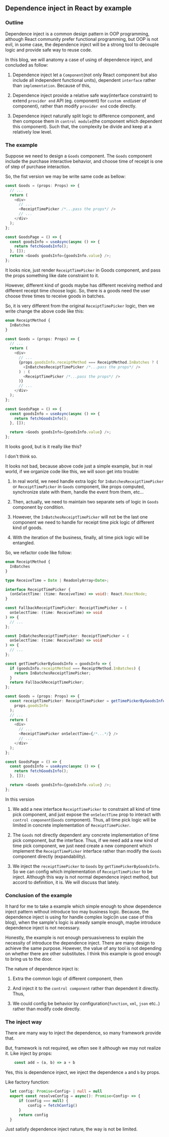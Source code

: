 ## Dependence inject in React by example

### Outline
Dependence inject is a common design pattern in OOP programming,
although React community prefer functional programming, but OOP is
not evil, in some case, the dependence inject will be a strong tool
to decouple logic and provide safe way to reuse code.

In this blog, we will anatomy a case of using of dependence inject,
and concluded as follow:

1. Dependence inject let a `Component`(not only React component but
 also include all independent functional units), dependent `interface`
 rather than `implementation`. Because of this,

2. Dependence inject provide a relative safe way(interface constraint)
to extend `provider end` API (eg. component) for `custom end`(user of component),
rather than modify `provider end` code directly.

3. Dependence inject naturally split logic to difference component,
and then compose them in `control module`(the component which dependent this
component). Such that, the complexity be divide and keep at a relatively low
level.

### The example
Suppose we need to design a `Goods` component.
The `Goods` component include the purchase interactive behavior,
and choose time of receipt is one of step of purchase interaction.

So, the fist version we may be write same code as bellow:

```typescript
const Goods = (props: Props) => {
  // ...
  return (
    <div>
      // ...
      <ReceiptTimePicker /*...pass the props*/ />
      // ...
    </div>
  );
};

const GoodsPage = () => {
  const goodsInfo = useAsync(async () => {
    return fetchGoodsInfo();
  }, []);
  return <Goods goodsInfo={goodsInfo.value} />;
};
```

It looks nice, just render `ReceiptTimePicker` in Goods component,
and pass the props something like date constraint to it.

However, different kind of goods maybe has different receiving
method and different receipt time choose logic. So, there is a
goods need the user choose three times to receive goods in batches.

So, it is very different from the original `ReceiptTimePicker` logic,
then we write change the above code like this:

```typescript
enum ReceiptMethod {
  InBatches
}

const Goods = (props: Props) => {
  // ...
  return (
    <div>
      // ...
      {props.goodsInfo.receiptMethod === ReceiptMethod.InBatches ? (
        <InBatchesReceiptTimePicker /*...pass the props*/ />
      ) : (
        <ReceiptTimePicker /*...pass the props*/ />
      )}
      // ...
    </div>
  );
};

const GoodsPage = () => {
  const goodsInfo = useAsync(async () => {
    return fetchGoodsInfo();
  }, []);

  return <Goods goodsInfo={goodsInfo.value} />;
};
```

It looks good, but is it really like this?

I don't think so.

It looks not bad, because above code just a simple
example, but in real world, if we organize code like this,
we will soon get into trouble:

1. In real world, we need handle extra logic for
`InBatchesReceiptTimePicker` or `ReceiptTimePicker` in `Goods`
component, like props computed, synchronize state with them,
handle the event from them, etc...

2. Then, actually, we need to maintain two separate sets of
logic in `Goods` component by condition.

3. However, the `InBatchesReceiptTimePicker` will not be
the last one component we need to handle
for receipt time pick logic of different kind
of goods.

4. With the iteration of the business, finally,
all time pick logic will be entangled.


So, we refactor code like follow:

```typescript
enum ReceiptMethod {
  InBatches
}

type ReceiveTime = Date | ReadonlyArray<Date>;

interface ReceiptTimePicker {
  (onSelectTime: (time: ReceiveTime) => void): React.ReactNode;
}

const FallbackReceiptTimePicker: ReceiptTimePicker = (
  onSelectTime: (time: ReceiveTime) => void
) => {
  // ...
};

const InBatchesReceiptTimePicker: ReceiptTimePicker = (
  onSelectTime: (time: ReceiveTime) => void
) => {
  // ...
};

const getTimePickerByGoodsInfo = goodsInfo => {
  if (goodsInfo.receiptMethod === ReceiptMethod.InBatches) {
    return InBatchesReceiptTimePicker;
  }
  return FallbackReceiptTimePicker;
};

const Goods = (props: Props) => {
  const receiptTimePicker: ReceiptTimePicker = getTimePickerByGoodsInfo(
    props.goodsInfo
  );
  // ...
  return (
    <div>
      // ...
      <ReceiptTimePicker onSelectTime={/*...*/} />
      // ...
    </div>
  );
};

const GoodsPage = () => {
  const goodsInfo = useAsync(async () => {
    return fetchGoodsInfo();
  }, []);

  return <Goods goodsInfo={goodsInfo.value} />;
};
```

In this version
1. We add a new interface `ReceiptTimePicker` to
constraint all kind of time pick component, and just expose the
`onSelectTime` prop to interact with `control component`(`Goods` component).
Thus, all time pick logic will be limited in concrete implementation of
`ReceiptTimePicker`.

2. The `Goods` not directly dependent any concrete implementation of time
pick component, but the interface. Thus, if we need add a new kind of
time pick component, we just need create a new component which implement
the `ReceiptTimePicker` interface rather than modify the `Goods` component
directly (expandability).

3. We inject the `receiptTimePicker` to `Goods` by `getTimePickerByGoodsInfo`.
So we can config which implementation of `ReceiptTimePicker` to be inject.
Although this way is not normal dependence inject method,
but accord to definition, it is. We will discuss that lately.


### Conclusion of the example

It hard for me to take a example which simple enough to
show dependence inject pattern without introduce too
may business logic. Because, the dependence inject
is using for handle complex logic(in use case of this blog),
when the sample's logic is already sample enough, maybe introduce
dependence inject is not necessary.

Honestly, the example is not enough persuasiveness to
explain the necessity of introduce the dependence inject.
There are many design to achieve the same purpose.
However, the value of any tool is not depending on
whether there are other substitutes.
I think this example is good enough to bring us to the door.

The nature of dependence inject is:
1. Extra the common logic of different component, then

2. And inject it to the `control component` rather than
dependent it directly. Thus,

3. We could config be behavior by configuration(`function`, `xml`, `json` etc..) rather than
modify code directly.

### The inject way

There are many way to inject the dependence, so many framework provide
that.

But, framework is not required, we often see it although we may not realize
it. Like inject by props:

```typescript
    const add = (a, b) => a + b
```

Yes, this is dependence inject, we inject the dependence `a` and `b`
by props.

Like factory function:

```typescript
  let config: Promise<Config> | null = null
  export const resolveConfig = async(): Promise<Config> => {
      if (config === null) {
          config = fetchConfig()
      }
      return config
  }
```

Just satisfy dependence inject nature, the way is not be limited.




































